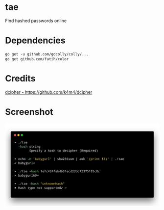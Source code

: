 # tae
Find hashed passwords online

# Dependencies
```
go get -u github.com/gocolly/colly/...
go get github.com/fatih/color

```

# Credits
[dcipher - https://github.com/k4m4/dcipher ](https://github.com/k4m4/dcipher)

# Screenshot
![ss](https://github.com/zerdnem/tae/blob/master/carbon.png)
